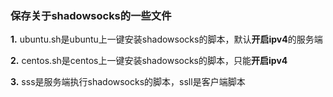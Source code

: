 ### 保存关于shadowsocks的一些文件

**1.** ubuntu.sh是ubuntu上一键安装shadowsocks的脚本，默认**开启ipv4**的服务端

**2.** centos.sh是centos上一键安装shadowsocks的脚本，只能**开启ipv4**

**3.** sss是服务端执行shadowsocks的脚本，ssll是客户端脚本
